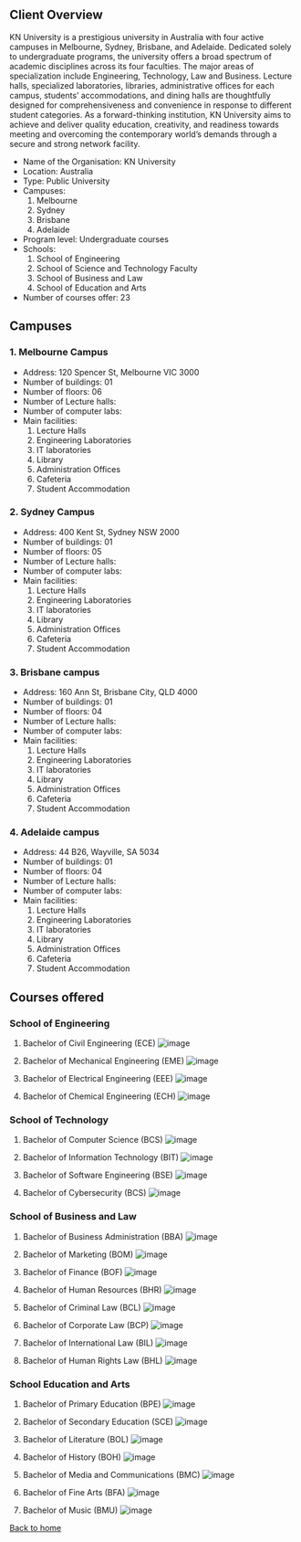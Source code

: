## Client Overview
KN University is a prestigious university in Australia with four active campuses in Melbourne, Sydney, Brisbane, and Adelaide. Dedicated solely to undergraduate programs, the university offers a broad spectrum of academic disciplines across its four faculties. The major areas of specialization include Engineering, Technology, Law and Business. Lecture halls, specialized laboratories, libraries, administrative offices for each campus, students’ accommodations, and dining halls are thoughtfully designed for comprehensiveness and convenience in response to different student categories. As a forward-thinking institution, KN University aims to achieve and deliver quality education, creativity, and readiness towards meeting and overcoming the contemporary world’s demands through a secure and strong network facility.

- Name of the Organisation: KN University
- Location: Australia
- Type: Public University
- Campuses:	 
  1.	Melbourne
  2.	Sydney
  3.	Brisbane
  4.	Adelaide
- Program level: Undergraduate courses
- Schools:
  1.	School of Engineering
  2.	School of Science and Technology Faculty
  3.	School of Business and Law
  4.	School of Education and Arts
- Number of courses offer: 23


 
## Campuses
### 1.	Melbourne Campus
- Address: 120 Spencer St, Melbourne VIC 3000
- Number of buildings: 01
- Number of floors: 06
- Number of Lecture halls:
- Number of computer labs:
- Main facilities:
  1.	Lecture Halls
  2.	Engineering Laboratories
  3.	IT laboratories
  4.	Library
  5.	Administration Offices
  6.	Cafeteria
  7.	Student Accommodation
### 2.	Sydney Campus
- Address: 400 Kent St, Sydney NSW 2000
- Number of buildings: 01
- Number of floors: 05
- Number of Lecture halls:
- Number of computer labs:
- Main facilities: 
  1.	Lecture Halls
  2.	Engineering Laboratories
  3.	IT laboratories
  4.	Library
  5.	Administration Offices
  6.	Cafeteria
  7.	Student Accommodation
 
### 3.	Brisbane campus
- Address: 160 Ann St, Brisbane City, QLD 4000
- Number of buildings: 01
- Number of floors: 04
- Number of Lecture halls:
- Number of computer labs:
- Main facilities: 
  1.	Lecture Halls
  2.	Engineering Laboratories
  3.	IT laboratories
  4.	Library
  5.	Administration Offices
  6.	Cafeteria
  7.	Student Accommodation

### 4.	Adelaide campus
- Address: 44 B26, Wayville, SA 5034
- Number of buildings: 01
- Number of floors: 04
- Number of Lecture halls:
- Number of computer labs:
- Main facilities: 
  1.	Lecture Halls
  2.	Engineering Laboratories
  3.	IT laboratories
  4.	Library
  5.	Administration Offices
  6.	Cafeteria
  7.	Student Accommodation


## Courses offered
### School of Engineering 
1.	Bachelor of Civil Engineering (ECE)
![image](https://github.com/user-attachments/assets/bdcdae54-fe48-47d3-a930-a638b02e8e6f)

2.	Bachelor of Mechanical Engineering (EME)
![image](https://github.com/user-attachments/assets/52d5d6fb-9a66-4f6e-94ee-850b60690e8d)

3.	Bachelor of Electrical Engineering (EEE)
![image](https://github.com/user-attachments/assets/1992a11c-b236-4bb4-8496-f4d98f26b4aa)

4.	Bachelor of Chemical Engineering (ECH)
![image](https://github.com/user-attachments/assets/1fc7ca77-b232-4f6e-bb70-0e45ac828d85)

### School of Technology
1. Bachelor of Computer Science (BCS)
![image](https://github.com/user-attachments/assets/c1902a99-de1f-4118-910b-25500c257b5e)

2. Bachelor of Information Technology (BIT)
![image](https://github.com/user-attachments/assets/e06b4602-a62e-4d60-9eab-8187921f8764)

3. Bachelor of Software Engineering (BSE)
![image](https://github.com/user-attachments/assets/fb7960d9-740f-48fd-8875-9780a567b6d1)

4. Bachelor of Cybersecurity (BCS)
![image](https://github.com/user-attachments/assets/1f69e996-fb5b-496c-8c9d-db9099dfa3e8)

### School of Business and Law

1.	Bachelor of Business Administration (BBA)
![image](https://github.com/user-attachments/assets/5fedf52c-2683-4ec7-bde8-17a1344e9452)

2.	Bachelor of Marketing (BOM)
![image](https://github.com/user-attachments/assets/89c01e94-1d0b-4f36-a5ae-3dd19dee94a4)

3.	Bachelor of Finance (BOF)
![image](https://github.com/user-attachments/assets/5bf761a6-0f6a-48ce-b052-e1a7c449f1a6)

4.	Bachelor of Human Resources (BHR)
![image](https://github.com/user-attachments/assets/c5ac157e-abc4-4b0d-9679-297d3f44b9ce)

5.	Bachelor of Criminal Law (BCL)
![image](https://github.com/user-attachments/assets/ebb84b77-d41d-4629-b644-15558e299601)

6.	Bachelor of Corporate Law (BCP)
![image](https://github.com/user-attachments/assets/bc84bd5f-d7a0-4fa8-9ce2-d1f334345995)

7.	Bachelor of International Law (BIL)
![image](https://github.com/user-attachments/assets/63f2e91e-745d-4a38-8aa6-185e539ed217)

8.	Bachelor of Human Rights Law (BHL)
![image](https://github.com/user-attachments/assets/3b0242e9-df19-4d09-9b26-78cfe91c4546)

### School Education and Arts
1.	Bachelor of Primary Education (BPE)
![image](https://github.com/user-attachments/assets/e7d6d508-1f18-41d9-b3b1-340dfd2f6e4f)

2.	Bachelor of Secondary Education (SCE)
![image](https://github.com/user-attachments/assets/ef118d59-25b3-4781-b252-3b54c612c157)

3.	Bachelor of Literature (BOL)
![image](https://github.com/user-attachments/assets/643f8160-a4af-49ee-91c0-b57f78738c1d)

4.	Bachelor of History (BOH)
![image](https://github.com/user-attachments/assets/ad6fffa4-4d6f-4e5a-9791-d5a7e137a4a5)

5.	Bachelor of Media and Communications (BMC)
![image](https://github.com/user-attachments/assets/4abf313d-6ca8-4dc7-bc6b-0ba5db888dd3)

6.	Bachelor of Fine Arts (BFA)
![image](https://github.com/user-attachments/assets/0b12727f-d00a-48a2-8598-8aeb0f207548)

7.	Bachelor of Music (BMU)
![image](https://github.com/user-attachments/assets/7d45f533-e796-47f1-a0bf-f73bc82cbe90)



[Back to home](../../)






